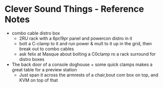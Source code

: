 # Clever Sound Things - Reference Notes
* combo cable distro box
    * 2RU rack with a 6pr/9pr panel and powercon distro in it
    * bolt a C-clamp to it and run power & mult to it up in the grid, then break out to combo cables
    * ask felix at Masque about bolting a C0clamp ro a rack surround for distro boxes
* The back door of a console doghouse + some quick clamps makes a great table for a preview station
    * Just span it across the armrests of a chair,bout com box on top, and KVM on top of that

